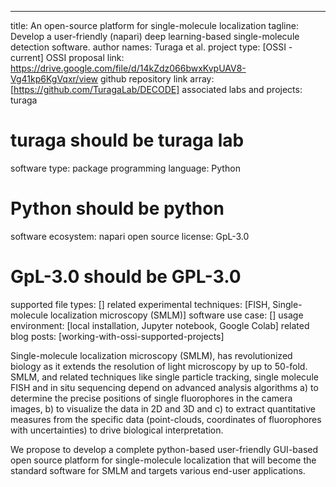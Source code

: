 ---

title: An open-source platform for single-molecule localization
tagline: Develop a user-friendly (napari) deep learning-based single-molecule detection software.
author names: Turaga et al.
project type: [OSSI - current]
OSSI proposal link: https://drive.google.com/file/d/14kZdz066bwxKvpUAV8-Vg41kp6KgVqxr/view
github repository link array: [https://github.com/TuragaLab/DECODE]
associated labs and projects: turaga

# turaga should be turaga lab

software type: package
programming language: Python

# Python should be python

software ecosystem: napari
open source license: GpL-3.0

# GpL-3.0 should be GPL-3.0

supported file types: []
related experimental techniques:
[FISH, Single-molecule localization microscopy (SMLM)]
software use case: []
usage environment: [local installation, Jupyter notebook, Google Colab]
related blog posts: [working-with-ossi-supported-projects]

Single-molecule localization microscopy (SMLM), has revolutionized biology as it extends the resolution of light microscopy by up to 50-fold. SMLM, and related techniques like single particle tracking, single molecule FISH and in situ sequencing depend on advanced analysis algorithms a) to determine the precise positions of single fluorophores in the camera images, b) to visualize the data in 2D and 3D and c) to extract quantitative measures from the specific data (point-clouds, coordinates of fluorophores with uncertainties) to drive biological interpretation.

We propose to develop a complete python-based user-friendly GUI-based open source platform for single-molecule localization that will become the standard software for SMLM and targets various end-user applications.
